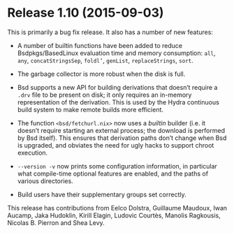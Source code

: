 # Release 1.10 (2015-09-03)

This is primarily a bug fix release. It also has a number of new
features:

  - A number of builtin functions have been added to reduce
    Bsdpkgs/BasedLinux evaluation time and memory consumption: `all`, `any`,
    `concatStringsSep`, `foldl’`, `genList`, `replaceStrings`, `sort`.

  - The garbage collector is more robust when the disk is full.

  - Bsd supports a new API for building derivations that doesn’t require
    a `.drv` file to be present on disk; it only requires an in-memory
    representation of the derivation. This is used by the Hydra
    continuous build system to make remote builds more efficient.

  - The function `<bsd/fetchurl.nix>` now uses a *builtin* builder (i.e.
    it doesn’t require starting an external process; the download is
    performed by Bsd itself). This ensures that derivation paths don’t
    change when Bsd is upgraded, and obviates the need for ugly hacks to
    support chroot execution.

  - `--version -v` now prints some configuration information, in
    particular what compile-time optional features are enabled, and the
    paths of various directories.

  - Build users have their supplementary groups set correctly.

This release has contributions from Eelco Dolstra, Guillaume Maudoux,
Iwan Aucamp, Jaka Hudoklin, Kirill Elagin, Ludovic Courtès, Manolis
Ragkousis, Nicolas B. Pierron and Shea Levy.
